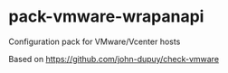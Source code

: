 pack-vmware-wrapanapi
=====================
Configuration pack for VMware/Vcenter hosts

Based on https://github.com/john-dupuy/check-vmware
